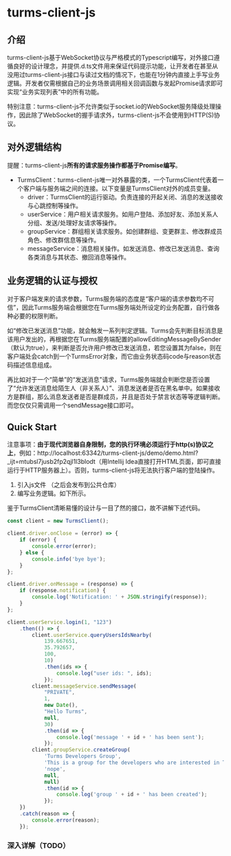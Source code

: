 # turms-client-js

## 介绍

turms-client-js基于WebSocket协议与严格模式的Typescript编写，对外接口遵循良好的设计理念，并提供.d.ts文件用来保证代码提示功能，让开发者在甚至从没用过turms-client-js接口与读过文档的情况下，也能在1分钟内直接上手写业务逻辑。开发者仅需根据自己的业务场景调用相关回调函数与发起Promise请求即可实现“业务实现列表”中的所有功能。

特别注意：turms-client-js不允许类似于socket.io的WebSocket服务降级处理操作，因此除了WebSocket的握手请求外，turms-client-js不会使用到HTTP(S)协议。

## 对外逻辑结构

提醒：turms-client-js**所有的请求服务操作都基于Promise编写**。

- TurmsClient：turms-client-js唯一对外暴露的类，一个TurmsClient代表着一个客户端与服务端之间的连接。以下变量是TurmsClient对外的成员变量。
  - driver：TurmsClient的运行驱动。负责连接的开起关闭、消息的发送接收与心跳控制等操作。
  - userService：用户相关请求服务。如用户登陆、添加好友、添加关系人分组、发送/处理好友请求等操作。
  - groupService：群组相关请求服务。如创建群组、变更群主、修改群成员角色、修改群信息等操作。
  - messageService：消息相关操作。如发送消息、修改已发送消息、查询各类消息与其状态、撤回消息等操作。

## 业务逻辑的认证与授权

对于客户端发来的请求参数，Turms服务端的态度是“客户端的请求参数均不可信”，因此Turms服务端会根据您在Turms服务端处所设定的业务配置，自行做各种必要的权限判断。

如“修改已发送消息”功能，就会触发一系列判定逻辑。Turms会先判断目标消息是该用户发出的，再根据您在Turms服务端配置的allowEditingMessageBySender（默认为true），来判断是否允许用户修改已发送消息，若您设置其为false，则在客户端处会catch到一个TurmsError对象，而它由业务状态码code与reason状态码描述信息组成。

再比如对于一个“简单”的“发送消息”请求，Turms服务端就会判断您是否设置了“允许发送消息给陌生人（非关系人）”、消息发送者是否在黑名单中。如果接收方是群组，那么消息发送者是否是群成员，并且是否处于禁言状态等等逻辑判断。而您仅仅只需调用一个sendMessage接口即可。

## Quick Start

注意事项：**由于现代浏览器自身限制，您的执行环境必须运行于http(s)协议之上**，例如：http://localhost:63342/turms-client-js/demo/demo.html?_ijt=mtubsl7jusb2fp2qjl1l3blodt（用Intellij Idea直接打开HTML页面，即可直接运行于HTTP服务器上）。否则，turms-client-js将无法执行客户端的登陆操作。

1. 引入js文件<script src="../dist/turms-client.min.js"></script>
   （之后会发布到公共仓库）
2. 编写业务逻辑。如下所示。

鉴于TurmsClient清晰易懂的设计与一目了然的接口，故不讲解下述代码。

```javascript
const client = new TurmsClient();

client.driver.onClose = (error) => {
    if (error) {
        console.error(error);
    } else {
        console.info('bye bye');
    }
};

client.driver.onMessage = (response) => {
    if (response.notification) {
    	console.log('Notification: ' + JSON.stringify(response));
    }
};

client.userService.login(1, "123")
    .then(() => {
    	client.userService.queryUsersIdsNearby(
            139.667651,
            35.792657,
        	100,
        	10)
        	.then(ids => {
        		console.log("user ids: ", ids);
    		});
    	client.messageService.sendMessage(
        	"PRIVATE",
        	1,
        	new Date(),
        	"Hello Turms",
        	null,
        	30)
        	.then(id => {
            	console.log('message ' + id + ' has been sent');
        	});
    	client.groupService.createGroup(
            'Turms Developers Group',
            'This is a group for the developers who are interested in Turms',
            'nope',
            null,
            null)
            .then(id => {
            	console.log('group ' + id + ' has been created');
        	});
	})
    .catch(reason => {
    	console.error(reason);
	});
```

### 深入详解（TODO）

